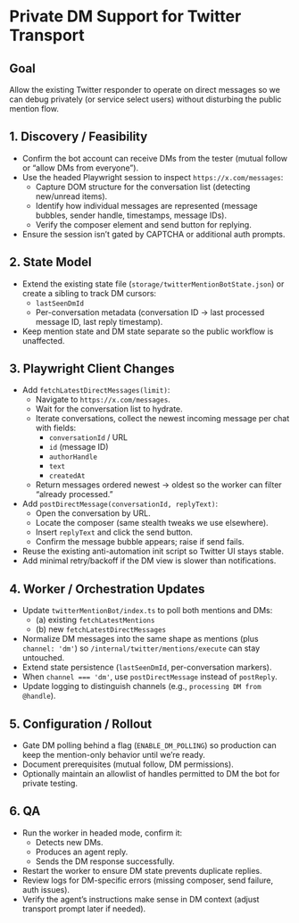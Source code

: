 # Private DM Support for Twitter Transport

## Goal
Allow the existing Twitter responder to operate on direct messages so we can debug privately (or service select users) without disturbing the public mention flow.

## 1. Discovery / Feasibility
- Confirm the bot account can receive DMs from the tester (mutual follow or “allow DMs from everyone”).
- Use the headed Playwright session to inspect `https://x.com/messages`:
  - Capture DOM structure for the conversation list (detecting new/unread items).
  - Identify how individual messages are represented (message bubbles, sender handle, timestamps, message IDs).
  - Verify the composer element and send button for replying.
- Ensure the session isn’t gated by CAPTCHA or additional auth prompts.

## 2. State Model
- Extend the existing state file (`storage/twitterMentionBotState.json`) or create a sibling to track DM cursors:
  - `lastSeenDmId`
  - Per-conversation metadata (conversation ID → last processed message ID, last reply timestamp).
- Keep mention state and DM state separate so the public workflow is unaffected.

## 3. Playwright Client Changes
- Add `fetchLatestDirectMessages(limit)`:
  - Navigate to `https://x.com/messages`.
  - Wait for the conversation list to hydrate.
  - Iterate conversations, collect the newest incoming message per chat with fields:
    - `conversationId` / URL
    - `id` (message ID)
    - `authorHandle`
    - `text`
    - `createdAt`
  - Return messages ordered newest → oldest so the worker can filter “already processed.”
- Add `postDirectMessage(conversationId, replyText)`:
  - Open the conversation by URL.
  - Locate the composer (same stealth tweaks we use elsewhere).
  - Insert `replyText` and click the send button.
  - Confirm the message bubble appears; raise if send fails.
- Reuse the existing anti-automation init script so Twitter UI stays stable.
- Add minimal retry/backoff if the DM view is slower than notifications.

## 4. Worker / Orchestration Updates
- Update `twitterMentionBot/index.ts` to poll both mentions and DMs:
  - (a) existing `fetchLatestMentions`
  - (b) new `fetchLatestDirectMessages`
- Normalize DM messages into the same shape as mentions (plus `channel: 'dm'`) so `/internal/twitter/mentions/execute` can stay untouched.
- Extend state persistence (`lastSeenDmId`, per-conversation markers).
- When `channel === 'dm'`, use `postDirectMessage` instead of `postReply`.
- Update logging to distinguish channels (e.g., `processing DM from @handle`).

## 5. Configuration / Rollout
- Gate DM polling behind a flag (`ENABLE_DM_POLLING`) so production can keep the mention-only behavior until we’re ready.
- Document prerequisites (mutual follow, DM permissions).
- Optionally maintain an allowlist of handles permitted to DM the bot for private testing.

## 6. QA
- Run the worker in headed mode, confirm it:
  - Detects new DMs.
  - Produces an agent reply.
  - Sends the DM response successfully.
- Restart the worker to ensure DM state prevents duplicate replies.
- Review logs for DM-specific errors (missing composer, send failure, auth issues).
- Verify the agent’s instructions make sense in DM context (adjust transport prompt later if needed).
